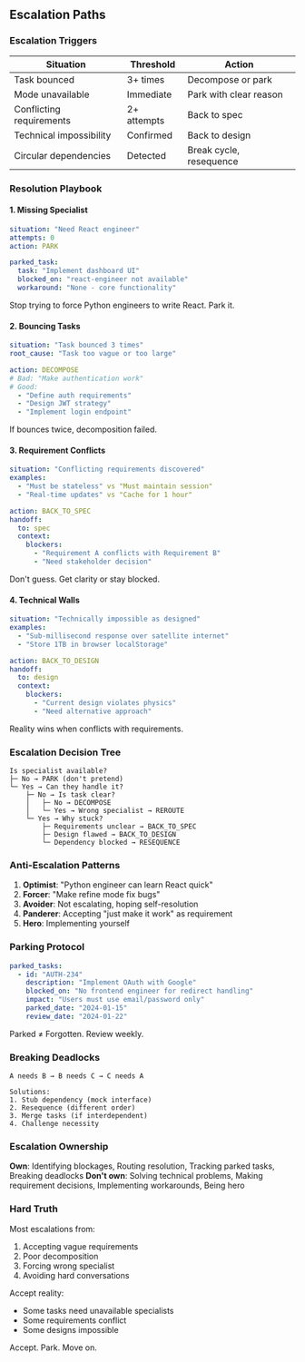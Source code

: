## Escalation Paths

### Escalation Triggers
| Situation | Threshold | Action |
|-----------|-----------|--------|
| Task bounced | 3+ times | Decompose or park |
| Mode unavailable | Immediate | Park with clear reason |
| Conflicting requirements | 2+ attempts | Back to spec |
| Technical impossibility | Confirmed | Back to design |
| Circular dependencies | Detected | Break cycle, resequence |

### Resolution Playbook

#### 1. Missing Specialist
```yaml
situation: "Need React engineer"
attempts: 0
action: PARK

parked_task:
  task: "Implement dashboard UI"
  blocked_on: "react-engineer not available"
  workaround: "None - core functionality"
```
Stop trying to force Python engineers to write React. Park it.

#### 2. Bouncing Tasks
```yaml
situation: "Task bounced 3 times"
root_cause: "Task too vague or too large"

action: DECOMPOSE
# Bad: "Make authentication work"
# Good:
  - "Define auth requirements"
  - "Design JWT strategy"
  - "Implement login endpoint"
```
If bounces twice, decomposition failed.

#### 3. Requirement Conflicts
```yaml
situation: "Conflicting requirements discovered"
examples:
  - "Must be stateless" vs "Must maintain session"
  - "Real-time updates" vs "Cache for 1 hour"

action: BACK_TO_SPEC
handoff:
  to: spec
  context:
    blockers:
      - "Requirement A conflicts with Requirement B"
      - "Need stakeholder decision"
```
Don't guess. Get clarity or stay blocked.

#### 4. Technical Walls
```yaml
situation: "Technically impossible as designed"
examples:
  - "Sub-millisecond response over satellite internet"
  - "Store 1TB in browser localStorage"

action: BACK_TO_DESIGN
handoff:
  to: design
  context:
    blockers:
      - "Current design violates physics"
      - "Need alternative approach"
```
Reality wins when conflicts with requirements.

### Escalation Decision Tree
```
Is specialist available?
├─ No → PARK (don't pretend)
└─ Yes → Can they handle it?
    ├─ No → Is task clear?
    │   ├─ No → DECOMPOSE
    │   └─ Yes → Wrong specialist → REROUTE
    └─ Yes → Why stuck?
        ├─ Requirements unclear → BACK_TO_SPEC
        ├─ Design flawed → BACK_TO_DESIGN
        └─ Dependency blocked → RESEQUENCE
```

### Anti-Escalation Patterns
1. **Optimist**: "Python engineer can learn React quick"
2. **Forcer**: "Make refine mode fix bugs"
3. **Avoider**: Not escalating, hoping self-resolution
4. **Panderer**: Accepting "just make it work" as requirement
5. **Hero**: Implementing yourself

### Parking Protocol
```yaml
parked_tasks:
  - id: "AUTH-234"
    description: "Implement OAuth with Google"
    blocked_on: "No frontend engineer for redirect handling"
    impact: "Users must use email/password only"
    parked_date: "2024-01-15"
    review_date: "2024-01-22"
```
Parked ≠ Forgotten. Review weekly.

### Breaking Deadlocks
```
A needs B → B needs C → C needs A

Solutions:
1. Stub dependency (mock interface)
2. Resequence (different order)
3. Merge tasks (if interdependent)
4. Challenge necessity
```

### Escalation Ownership
**Own**: Identifying blockages, Routing resolution, Tracking parked tasks, Breaking deadlocks
**Don't own**: Solving technical problems, Making requirement decisions, Implementing workarounds, Being hero

### Hard Truth
Most escalations from:
1. Accepting vague requirements
2. Poor decomposition
3. Forcing wrong specialist
4. Avoiding hard conversations

Accept reality:
- Some tasks need unavailable specialists
- Some requirements conflict
- Some designs impossible

Accept. Park. Move on.